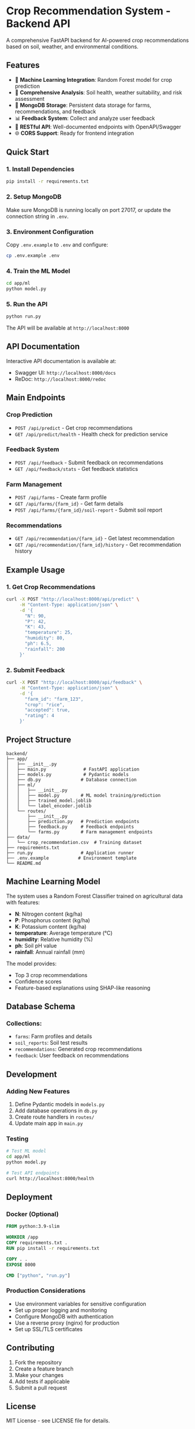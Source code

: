 # Crop Recommendation System - Backend API

A comprehensive FastAPI backend for AI-powered crop recommendations based on soil, weather, and environmental conditions.

## Features

- 🤖 **Machine Learning Integration**: Random Forest model for crop prediction
- 🌱 **Comprehensive Analysis**: Soil health, weather suitability, and risk assessment  
- 💾 **MongoDB Storage**: Persistent data storage for farms, recommendations, and feedback
- 📊 **Feedback System**: Collect and analyze user feedback
- 🔄 **RESTful API**: Well-documented endpoints with OpenAPI/Swagger
- 🌐 **CORS Support**: Ready for frontend integration

## Quick Start

### 1. Install Dependencies

```bash
pip install -r requirements.txt
```

### 2. Setup MongoDB

Make sure MongoDB is running locally on port 27017, or update the connection string in `.env`.

### 3. Environment Configuration

Copy `.env.example` to `.env` and configure:

```bash
cp .env.example .env
```

### 4. Train the ML Model

```bash
cd app/ml
python model.py
```

### 5. Run the API

```bash
python run.py
```

The API will be available at `http://localhost:8000`

## API Documentation

Interactive API documentation is available at:
- Swagger UI: `http://localhost:8000/docs`
- ReDoc: `http://localhost:8000/redoc`

## Main Endpoints

### Crop Prediction
- `POST /api/predict` - Get crop recommendations
- `GET /api/predict/health` - Health check for prediction service

### Feedback System
- `POST /api/feedback` - Submit feedback on recommendations
- `GET /api/feedback/stats` - Get feedback statistics

### Farm Management  
- `POST /api/farms` - Create farm profile
- `GET /api/farms/{farm_id}` - Get farm details
- `POST /api/farms/{farm_id}/soil-report` - Submit soil report

### Recommendations
- `GET /api/recommendation/{farm_id}` - Get latest recommendation
- `GET /api/recommendation/{farm_id}/history` - Get recommendation history

## Example Usage

### 1. Get Crop Recommendations

```bash
curl -X POST "http://localhost:8000/api/predict" \
     -H "Content-Type: application/json" \
     -d '{
       "N": 90,
       "P": 42,
       "K": 43,
       "temperature": 25,
       "humidity": 80,
       "ph": 6.5,
       "rainfall": 200
     }'
```

### 2. Submit Feedback

```bash
curl -X POST "http://localhost:8000/api/feedback" \
     -H "Content-Type: application/json" \
     -d '{
       "farm_id": "farm_123",
       "crop": "rice",
       "accepted": true,
       "rating": 4
     }'
```

## Project Structure

```
backend/
├── app/
│   ├── __init__.py
│   ├── main.py              # FastAPI application
│   ├── models.py            # Pydantic models
│   ├── db.py               # Database connection
│   ├── ml/
│   │   ├── __init__.py
│   │   ├── model.py        # ML model training/prediction
│   │   ├── trained_model.joblib
│   │   └── label_encoder.joblib
│   └── routes/
│       ├── __init__.py
│       ├── prediction.py   # Prediction endpoints
│       ├── feedback.py     # Feedback endpoints
│       └── farms.py        # Farm management endpoints
├── data/
│   └── crop_recommendation.csv  # Training dataset
├── requirements.txt
├── run.py                  # Application runner
├── .env.example           # Environment template
└── README.md
```

## Machine Learning Model

The system uses a Random Forest Classifier trained on agricultural data with features:
- **N**: Nitrogen content (kg/ha)
- **P**: Phosphorus content (kg/ha)  
- **K**: Potassium content (kg/ha)
- **temperature**: Average temperature (°C)
- **humidity**: Relative humidity (%)
- **ph**: Soil pH value
- **rainfall**: Annual rainfall (mm)

The model provides:
- Top 3 crop recommendations
- Confidence scores
- Feature-based explanations using SHAP-like reasoning

## Database Schema

### Collections:
- `farms`: Farm profiles and details
- `soil_reports`: Soil test results
- `recommendations`: Generated crop recommendations  
- `feedback`: User feedback on recommendations

## Development

### Adding New Features

1. Define Pydantic models in `models.py`
2. Add database operations in `db.py`
3. Create route handlers in `routes/`
4. Update main app in `main.py`

### Testing

```bash
# Test ML model
cd app/ml
python model.py

# Test API endpoints
curl http://localhost:8000/health
```

## Deployment

### Docker (Optional)

```dockerfile
FROM python:3.9-slim

WORKDIR /app
COPY requirements.txt .
RUN pip install -r requirements.txt

COPY . .
EXPOSE 8000

CMD ["python", "run.py"]
```

### Production Considerations

- Use environment variables for sensitive configuration
- Set up proper logging and monitoring
- Configure MongoDB with authentication
- Use a reverse proxy (nginx) for production
- Set up SSL/TLS certificates

## Contributing

1. Fork the repository
2. Create a feature branch
3. Make your changes
4. Add tests if applicable
5. Submit a pull request

## License

MIT License - see LICENSE file for details.
